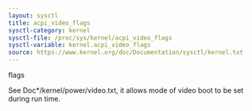 ```yaml
---
layout: sysctl
title: acpi_video_flags
sysctl-category: kernel
sysctl-file: /proc/sys/kernel/acpi_video_flags
sysctl-variable: kernel.acpi_video_flags
source: https://www.kernel.org/doc/Documentation/sysctl/kernel.txt
---
```


flags

See Doc*/kernel/power/video.txt, it allows mode of video boot to be
set during run time.


